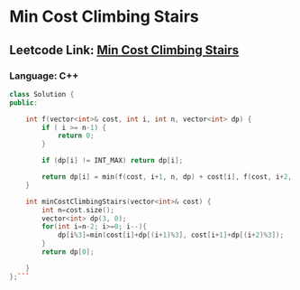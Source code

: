 # Min Cost Climbing Stairs

## Leetcode Link: [Min Cost Climbing Stairs](https://leetcode.com/problems/min-cost-climbing-stairs/)
### Language: C++

```cpp
class Solution {
public:

    int f(vector<int>& cost, int i, int n, vector<int> dp) {
        if ( i >= n-1) {
            return 0;
        }

        if (dp[i] != INT_MAX) return dp[i];

        return dp[i] = min(f(cost, i+1, n, dp) + cost[i], f(cost, i+2, n, dp) + cost[i+1]);
    }

    int minCostClimbingStairs(vector<int>& cost) {
        int n=cost.size();
        vector<int> dp(3, 0);
        for(int i=n-2; i>=0; i--){
            dp[i%3]=min(cost[i]+dp[(i+1)%3], cost[i+1]+dp[(i+2)%3]);
        }
        return dp[0];

    }
};```



